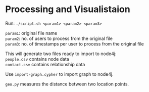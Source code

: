# Processing and Visualistaion

Run: `./script.sh <param1> <param2> <param3>`  

`param1`: original file name  
`param2`: no. of users to process from the original file  
`param3`: no. of timestamps per user to process from the original file  

This will generate two files ready to import to node4j:  
`people.csv` contains node data  
`contact.csv` contains relationship data

Use `import-graph.cypher` to import graph to node4j.

`geo.py` measures the distance between two location points.
